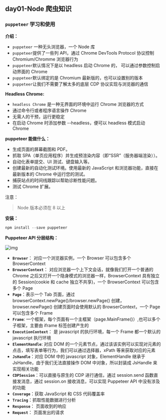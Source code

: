 ## day01-Node 爬虫知识

### `puppeteer` 学习和使用

**介绍：**

- `puppeteer` 一种无头浏览器，一个 Node 库
- `puppeteer`提供了一些列 API，通过 Chrome DevTools Protocol 协议控制 Chromium/Chromme 浏览器行为
- `puppeteer`默认情况下是以 headless 启动 Chrome 的， 可以通过参数控制启动界面的 Chrome
- `puppeteer`默认绑定的是 Chromium 最新版的，也可以设置别的版本
- `puppeteer`让我们不需要了解太多的底层 CDP 协议实现与浏览器的通信

**Headless Chrome:**

- `headless Chrome` 是一种无界面的环境中运行 Chrome 浏览器的方式
- 通过命令行或者程序语言操作 Chrome
- 无需人的干预，运行更稳定
- 在启动 Chrome 时添加参数 --headless，便可以 headless 模式启动 Chrome

**puppeteer 能做什么：**

- 生成页面的屏幕截图和 PDF。
- 抓取 SPA（单页应用程序）并生成预渲染内容（即“SSR”（服务器端渲染））。
- 自动化表单提交、UI 测试、键盘输入等。
- 创建最新的自动化测试环境。使用最新的 JavaScript 和浏览器功能，直接在最新版本的 Chrome 中运行您的测试。
- 捕获站点的时间线跟踪以帮助诊断性能问题。
- 测试 Chrome 扩展。

注意：

> Node 版本必须在 8 以上

**安装：**

```js
npm install --save puppeteer
```

**Puppeteer API 分层结构：**

![img](\day01-Node爬虫知识.assets\v2-f0f7c2390015845d1addabe4f816a8fc_720w.jpg)

- **`Browser`**： 对应一个浏览器实例，一个 Browser 可以包含多个 BrowserContext
- **`BrowserContext`**： 对应浏览器一个上下文会话，就像我们打开一个普通的 Chrome 之后又打开一个隐身模式的浏览器一样，BrowserContext 具有独立的 Session(cookie 和 cache 独立不共享)，一个 BrowserContext 可以包含多个 Page
- **`Page`**：表示一个 Tab 页面，通过 browserContext.newPage()/browser.newPage() 创建，browser.newPage() 创建页面时会使用默认的 BrowserContext，一个 Page 可以包含多个 Frame
- **`Frame`**: 一个框架，每个页面有一个主框架（page.MainFrame()）,也可以多个子框架，主要由 iframe 标签创建产生的
- **`ExecutionContext`**： 是 javascript 的执行环境，每一个 Frame 都一个默认的 javascript 执行环境
- **`ElementHandle`**: 对应 DOM 的一个元素节点，通过该该实例可以实现对元素的点击，填写表单等行为，我们可以通过选择器，xPath 等来获取对应的元素
- **`JsHandle`**：对应 DOM 中的 javascript 对象，ElementHandle 继承于 JsHandle，由于我们无法直接操作 DOM 中对象，所以封装成 JsHandle 来实现相关功能
- **`CDPSession`**：可以直接与原生的 CDP 进行通信，通过 session.send 函数直接发消息，通过 session.on 接收消息，可以实现 Puppeteer API 中没有涉及的功能
- **`Coverage`**：获取 JavaScript 和 CSS 代码覆盖率
- **`Tracing`**：抓取性能数据进行分析
- **`Response`**： 页面收到的响应
- **`Request`**： 页面发出的请求
